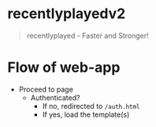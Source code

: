 # recentlyplayedv2
>   recentlyplayed - Faster and Stronger!

# Flow of web-app
-   Proceed to page
    -   Authenticated?
        -   If no, redirected to `/auth.html`
        -   If yes, load the template(s)